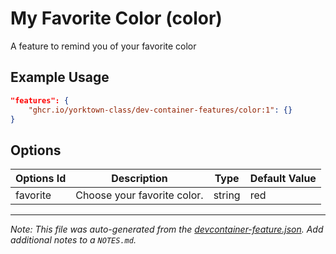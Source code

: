 
# My Favorite Color (color)

A feature to remind you of your favorite color

## Example Usage

```json
"features": {
    "ghcr.io/yorktown-class/dev-container-features/color:1": {}
}
```

## Options

| Options Id | Description | Type | Default Value |
|-----|-----|-----|-----|
| favorite | Choose your favorite color. | string | red |



---

_Note: This file was auto-generated from the [devcontainer-feature.json](https://github.com/yorktown-class/dev-container-features/blob/main/src/color/devcontainer-feature.json).  Add additional notes to a `NOTES.md`._
